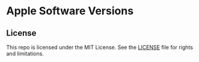 # Apple Software Versions

## License

This repo is licensed under the MIT License. See the [LICENSE](LICENSE.md) file for rights and limitations.
